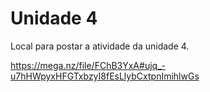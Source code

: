 # Unidade 4

Local para postar a atividade da unidade 4.  

https://mega.nz/file/FChB3YxA#ujq_-u7hHWpyxHFGTxbzyI8fEsLlybCxtpnImihlwGs
